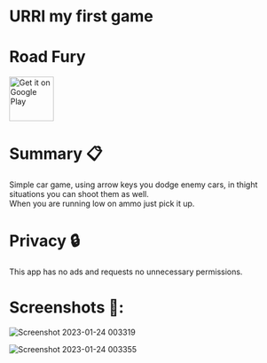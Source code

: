 # URRI my first game


# <b>Road Fury</b>


<img src="https://play.google.com/intl/en_us/badges/images/generic/en-play-badge.png" alt="Get it on Google Play" height="80"/>


# Summary :clipboard:

Simple car game, using arrow keys you dodge enemy cars, in thight situations you can shoot them as well.<br/>
When you are running low on ammo just pick it up.

# Privacy :lock:
This app has no ads and requests no unnecessary permissions.

# Screenshots 📱:

![Screenshot 2023-01-24 003319](https://user-images.githubusercontent.com/63784386/214176356-8370b95f-66e8-4279-962b-a54b12d1e04c.jpg)

![Screenshot 2023-01-24 003355](https://user-images.githubusercontent.com/63784386/214176359-88384da0-a8e3-424f-b5c0-b241cab5bdc7.jpg)
